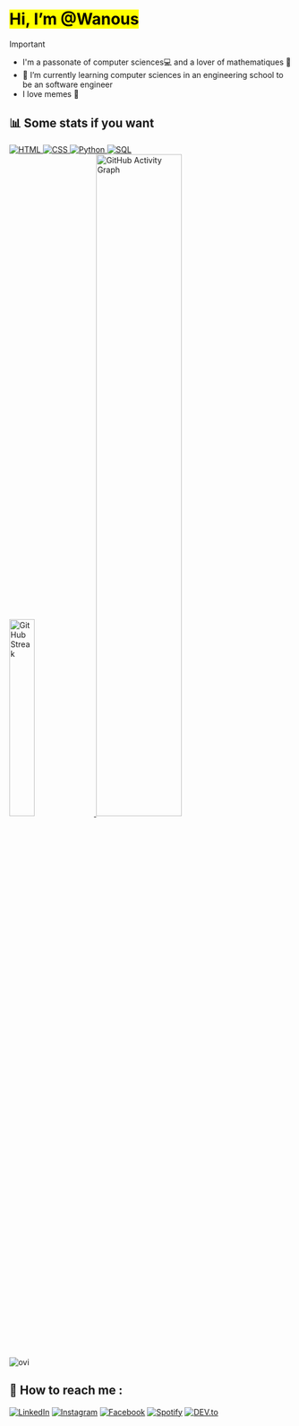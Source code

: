 # <mark>**Hi, I’m @Wanous**</mark>


> [!IMPORTANT]  
>- I'm a passonate of computer sciences💻 and a lover of mathematiques 📏
>- 🌱 I’m currently learning computer sciences in an engineering school to be an software engineer
>- I love memes 📎
## 📊 Some stats if you want

<a href="#gh-dark-mode-only">
        <img alt="HTML" src="https://img.shields.io/badge/HTML5-050505?style=for-the-badge&logo=html5#gh-dark-mode-only">
</a>
<a href="#gh-dark-mode-only">
        <img alt="CSS" src="https://img.shields.io/badge/CSS3-050505?style=for-the-badge&logo=css3&logoColor=1572B6#gh-dark-mode-only">
</a>
<a href="#gh-dark-mode-only">
        <img alt="Python" src="https://img.shields.io/badge/Python-050505?style=for-the-badge&logo=python&logoColor=FFF824#gh-dark-mode-only">
</a>
<a href="#gh-dark-mode-only">
        <img alt="SQL" src="https://img.shields.io/badge/SQL-050505?style=for-the-badge&logo=sqlite&logoColor=969696#gh-dark-mode-only">
</a>

<div align="left">
    <a href="https://git.io/streak-stats">
      <img src="https://github-readme-streak-stats.herokuapp.com?user=Wanous&theme=dark&card_width=30&hide_current_streak=true&hide_longest_streak=true" alt="GitHub Streak" height="30%"/>
    </a>
    <a href="#gh-dark-mode-only">
        <img src="https://github-readme-activity-graph.vercel.app/graph?username=Wanous&theme=github-dark&point=00000000&radius=10#gh-dark-mode-only" alt="GitHub Activity Graph" width="55%">
    </a>
</div>

<img src="https://github-readme-stats.vercel.app/api/top-langs?username=Wanous&show_icons=true&locale=en&layout=compact&theme=chartreuse-dark" alt="ovi" />

## 💬 How to reach me :

<a href="https://www.linkedin.com/in/dhanushkamadushan/" target="_blank"><img src="https://img.shields.io/badge/LinkedIn-%230077B5.svg?&style=flat-square&logo=linkedin&logoColor=white" alt="LinkedIn"></a>
<a href="https://www.instagram.com/dhanushka_m/" target="_blank"><img src="https://img.shields.io/badge/Instagram-%23E4405F.svg?&style=flat-square&logo=instagram&logoColor=white" alt="Instagram"></a>
<a href="https://www.facebook.com/dhanushka.madushan.37" target="_blank"><img src="https://img.shields.io/badge/Facebook-%231877F2.svg?&style=flat-square&logo=facebook&logoColor=white" alt="Facebook"></a>
<a href="https://open.spotify.com/playlist/37i9dQZF1DWYfNJLV7OBMA" target="_blank"><img src="https://img.shields.io/badge/Discord%231ED760.svg?&style=flat-square&logo=spotify&logoColor=white" alt="Spotify"></a>
<a href="https://dev.to/dhanushkadev" target="_blank"><img src="https://img.shields.io/badge/DEV-%230A0A0A.svg?&style=flat-square&logo=DEV.to&logoColor=white" alt="DEV.to"></a>


